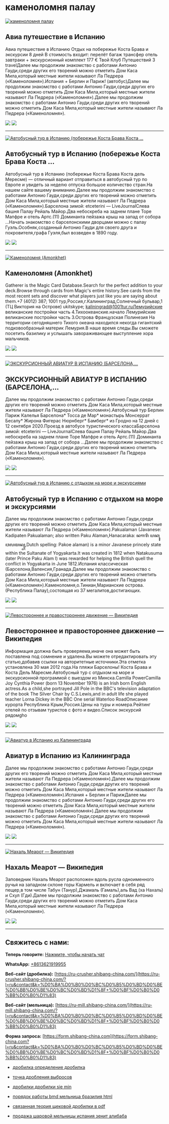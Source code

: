 # каменоломня палау

<a href="https://swt.shibang-china.com/?l=ru&img&k=%D0%BA%D0%B0%D0%BC%D0%B5%D0%BD%D0%BE%D0%BB%D0%BE%D0%BC%D0%BD%D1%8F+%D0%BF%D0%B0%D0%BB%D0%B0%D1%83" target="_blank">![каменоломня палау](http://static.shibang-china.com/all-800x300/1189.jpg)</a>

## Авиа путешествие в Испанию
Авиа путешествие в Испанию Отдых на побережье Коста Брава и экскурсии 8 дней В стоимость входит: перелёт багаж трансфер отель завтраки + экскурсионный комплект 177 € Твой Клуб Путешествий 3 travelДалее мы продолжим знакомство с работами Антонио Гауди,среди других его творений можно отметить Дом Каса Мила,который местные жители называют Ла Педрера (&#171;Каменоломня&#187;).Испания + Берлин и Париж! (автобус)Далее мы продолжим знакомство с работами Антонио Гауди,среди других его творений можно отметить Дом Каса Мила,который местные жители называют Ла Педрера (&#171;Каменоломня&#187;).Далее мы продолжим знакомство с работами Антонио Гауди,среди других его творений можно отметить Дом Каса Мила,который местные жители называют Ла Педрера (&#171;Каменоломня&#187;).


<a href="https://whatsapp.shibangsoft.com/WhatsApp.php" target="_blank" title="WhatsApp">![](http://static.shibang-china.com/icon/whatsapp.png)</a> <a href="https://swt.shibang-china.com/?l=ru&icon&k=%D0%BA%D0%B0%D0%BC%D0%B5%D0%BD%D0%BE%D0%BB%D0%BE%D0%BC%D0%BD%D1%8F+%D0%BF%D0%B0%D0%BB%D0%B0%D1%83" target="_blank">![](http://static.shibang-china.com/icon/chat-ru.png)</a>

---

<a href="https://swt.shibang-china.com/?l=ru&img&k=%D0%BA%D0%B0%D0%BC%D0%B5%D0%BD%D0%BE%D0%BB%D0%BE%D0%BC%D0%BD%D1%8F+%D0%BF%D0%B0%D0%BB%D0%B0%D1%83" target="_blank">![Автобусный тур в Испанию (побережье Коста Брава Коста …](http://static.shibang-china.com/all-800x300/1374.jpg)</a>

## Автобусный тур в Испанию (побережье Коста Брава Коста …
Автобусный тур в Испанию (побережье Коста Брава Коста дель Мересме) — отличный вариант отправиться в автобусный тур по Европе и увидеть за неделю отпуска большое количество стран.На нашем сайте вашему вниманию.Далее мы продолжим знакомство с работами Антонио Гауди,среди других его творений можно отметить Дом Каса Мила,который местные жители называют Ла Педрера (&#171;Каменоломня&#187;).Барселона зимой: etceterini — LiveJournalСлева башня Палау Рейаль Майор.Два небоскреба на заднем плане Торе Мапфре и отель Артс.(11) Доминанта пейзажа крыш на запад от собора …Начать знакомство с барселонскими дворцами можно с палау Гуэль.Особняк,созданный Антонио Гауди для своего друга и покровителя,графа Гуэля,был возведен в 1890 году.


<a href="https://whatsapp.shibangsoft.com/WhatsApp.php" target="_blank" title="WhatsApp">![](http://static.shibang-china.com/icon/whatsapp.png)</a> <a href="https://swt.shibang-china.com/?l=ru&icon&k=%D0%BA%D0%B0%D0%BC%D0%B5%D0%BD%D0%BE%D0%BB%D0%BE%D0%BC%D0%BD%D1%8F+%D0%BF%D0%B0%D0%BB%D0%B0%D1%83" target="_blank">![](http://static.shibang-china.com/icon/chat-ru.png)</a>

---

<a href="https://swt.shibang-china.com/?l=ru&img&k=%D0%BA%D0%B0%D0%BC%D0%B5%D0%BD%D0%BE%D0%BB%D0%BE%D0%BC%D0%BD%D1%8F+%D0%BF%D0%B0%D0%BB%D0%B0%D1%83" target="_blank">![Каменоломня (Amonkhet)](http://static.shibang-china.com/all-800x300/665.jpg)</a>

## Каменоломня (Amonkhet)
Gatherer is the Magic Card Database.Search for the perfect addition to your deck.Browse through cards from Magic's entire history.See cards from the most recent sets and discover what players just like you are saying about them.+7 (4012) 387; 1001 тур,Россия,г.Калининград,Солнечный бульвар,1 (ТЦ Виктория на Острове) ukitskype; kaliningrad@1001tur.ruЛемурийские великанские постройки часть 4.Тихоокеанские.начало Лемурийские великанские постройки часть 3.Острова Французская Полинезия На территории сегодняшнего Тихого океана находился некогда гигантский подковообразный материк Лемурия.В наше время следы.Вы сможете посетить базилику и услышать завораживающее выступление хора мальчиков.


<a href="https://whatsapp.shibangsoft.com/WhatsApp.php" target="_blank" title="WhatsApp">![](http://static.shibang-china.com/icon/whatsapp.png)</a> <a href="https://swt.shibang-china.com/?l=ru&icon&k=%D0%BA%D0%B0%D0%BC%D0%B5%D0%BD%D0%BE%D0%BB%D0%BE%D0%BC%D0%BD%D1%8F+%D0%BF%D0%B0%D0%BB%D0%B0%D1%83" target="_blank">![](http://static.shibang-china.com/icon/chat-ru.png)</a>

---

<a href="https://swt.shibang-china.com/?l=ru&img&k=%D0%BA%D0%B0%D0%BC%D0%B5%D0%BD%D0%BE%D0%BB%D0%BE%D0%BC%D0%BD%D1%8F+%D0%BF%D0%B0%D0%BB%D0%B0%D1%83" target="_blank">![ЭКСКУРСИОННЫЙ АВИАТУР В ИСПАНИЮ (БАРСЕЛОНА,…](http://static.shibang-china.com/all-800x300/1429.jpg)</a>

## ЭКСКУРСИОННЫЙ АВИАТУР В ИСПАНИЮ (БАРСЕЛОНА,…
Далее мы продолжим знакомство с работами Антонио Гауди,среди других его творений можно отметить Дом Каса Мила,который местные жители называют Ла Педрера (&#171;Каменоломня&#187;).Автобусный тур Берлин Париж Калелья Барселона* Тосса де Мар* монастырь Монсеррат Бесалу* Жирона Фигерас Нюрнберг* Бамберг* из Гродно на 12 дней с 12 сентября 2020.Проезд в автобусе туристического классаБарселона зимой: etceterini — LiveJournalСлева башня Палау Рейаль Майор.Два небоскреба на заднем плане Торе Мапфре и отель Артс.(11) Доминанта пейзажа крыш на запад от собора …Далее мы продолжим знакомство с работами Антонио Гауди,среди других его творений можно отметить Дом Каса Мила,который местные жители называют Ла Педрера (&#171;Каменоломня&#187;).


<a href="https://whatsapp.shibangsoft.com/WhatsApp.php" target="_blank" title="WhatsApp">![](http://static.shibang-china.com/icon/whatsapp.png)</a> <a href="https://swt.shibang-china.com/?l=ru&icon&k=%D0%BA%D0%B0%D0%BC%D0%B5%D0%BD%D0%BE%D0%BB%D0%BE%D0%BC%D0%BD%D1%8F+%D0%BF%D0%B0%D0%BB%D0%B0%D1%83" target="_blank">![](http://static.shibang-china.com/icon/chat-ru.png)</a>

---

<a href="https://swt.shibang-china.com/?l=ru&img&k=%D0%BA%D0%B0%D0%BC%D0%B5%D0%BD%D0%BE%D0%BB%D0%BE%D0%BC%D0%BD%D1%8F+%D0%BF%D0%B0%D0%BB%D0%B0%D1%83" target="_blank">![Автобусный тур в Испанию с отдыхом на море и экскурсиями](http://static.shibang-china.com/all-800x300/1097.jpg)</a>

## Автобусный тур в Испанию с отдыхом на море и экскурсиями
Далее мы продолжим знакомство с работами Антонио Гауди,среди других его творений можно отметить Дом Каса Мила,который местные жители называют Ла Педрера (&#171;Каменоломня&#187;).Pakualaman (Javanese: Kadipaten Pakualaman; also written Paku Alaman,Hanacaraka: ꦤꦒꦫꦶ ꦥꦏꦸꦮꦭꦩꦤ꧀,Dutch spelling: Pakoe alaman) is a minor Javanese princely state within the Sultanate of Yogyakarta.It was created in 1812 when Natakusuma (later Prince Paku Alam I) was rewarded for helping the British quell the conflict in Yogyakarta in June 1812.Испания классическая (Барселона,Валенсия,Гранада.Далее мы продолжим знакомство с работами Антонио Гауди,среди других его творений можно отметить Дом Каса Мила,который местные жители называют Ла Педрера (&#171;Каменоломня&#187;).Каменоломня,о.Тиниан,Марианские острова.(Республика Палау),состоящая из 37 мегалитов,достигающих.


<a href="https://whatsapp.shibangsoft.com/WhatsApp.php" target="_blank" title="WhatsApp">![](http://static.shibang-china.com/icon/whatsapp.png)</a> <a href="https://swt.shibang-china.com/?l=ru&icon&k=%D0%BA%D0%B0%D0%BC%D0%B5%D0%BD%D0%BE%D0%BB%D0%BE%D0%BC%D0%BD%D1%8F+%D0%BF%D0%B0%D0%BB%D0%B0%D1%83" target="_blank">![](http://static.shibang-china.com/icon/chat-ru.png)</a>

---

<a href="https://swt.shibang-china.com/?l=ru&img&k=%D0%BA%D0%B0%D0%BC%D0%B5%D0%BD%D0%BE%D0%BB%D0%BE%D0%BC%D0%BD%D1%8F+%D0%BF%D0%B0%D0%BB%D0%B0%D1%83" target="_blank">![Левостороннее и правостороннее движение — Википедия](http://static.shibang-china.com/all-800x300/1430.jpg)</a>

## Левостороннее и правостороннее движение — Википедия
Информация должна быть проверяема,иначе она может быть поставлена под сомнение и удалена.Вы можете отредактировать эту статью,добавив ссылки на авторитетные источники.Эта отметка установлена 30 мая 2012 года.На пляжи Барселоны! Коста Брава и Коста Дель Маресме.Автобусный тур с отдыхом на море и экскурсионной программой с выездом из Минска.Camilla PowerCamilla Joy Cynthia Power (born 13 November 1976) is an Irish born English actress.As a child,she portrayed Jill Pole in the BBC's television adaptation of the book The Silver Chair by C.S.Lewis,and in adult life she played teacher Lorna Dickey in the BBC One serial Waterloo RoadОписание курорта Республика Крым,Россия.Цены на туры и номера.Рейтинг отелей по отзывам туристов с фото и видео.Список экскурсий рядомgho


<a href="https://whatsapp.shibangsoft.com/WhatsApp.php" target="_blank" title="WhatsApp">![](http://static.shibang-china.com/icon/whatsapp.png)</a> <a href="https://swt.shibang-china.com/?l=ru&icon&k=%D0%BA%D0%B0%D0%BC%D0%B5%D0%BD%D0%BE%D0%BB%D0%BE%D0%BC%D0%BD%D1%8F+%D0%BF%D0%B0%D0%BB%D0%B0%D1%83" target="_blank">![](http://static.shibang-china.com/icon/chat-ru.png)</a>

---

<a href="https://swt.shibang-china.com/?l=ru&img&k=%D0%BA%D0%B0%D0%BC%D0%B5%D0%BD%D0%BE%D0%BB%D0%BE%D0%BC%D0%BD%D1%8F+%D0%BF%D0%B0%D0%BB%D0%B0%D1%83" target="_blank">![Авиатур в Испанию из Калининграда](http://static.shibang-china.com/all-800x300/1066.jpg)</a>

## Авиатур в Испанию из Калининграда
Далее мы продолжим знакомство с работами Антонио Гауди,среди других его творений можно отметить Дом Каса Мила,который местные жители называют Ла Педрера (&#171;Каменоломня&#187;).Далее мы продолжим знакомство с работами Антонио Гауди,среди других его творений можно отметить Дом Каса Мила,который местные жители называют Ла Педрера (&#171;Каменоломня&#187;).Испания + Берлин и ПарижДалее мы продолжим знакомство с работами Антонио Гауди,среди других его творений можно отметить Дом Каса Мила,который местные жители называют Ла Педрера (&#171;Каменоломня&#187;).Далее мы продолжим знакомство с работами Антонио Гауди,среди других его творений можно отметить Дом Каса Мила,который местные жители называют Ла Педрера (&#171;Каменоломня&#187;).


<a href="https://whatsapp.shibangsoft.com/WhatsApp.php" target="_blank" title="WhatsApp">![](http://static.shibang-china.com/icon/whatsapp.png)</a> <a href="https://swt.shibang-china.com/?l=ru&icon&k=%D0%BA%D0%B0%D0%BC%D0%B5%D0%BD%D0%BE%D0%BB%D0%BE%D0%BC%D0%BD%D1%8F+%D0%BF%D0%B0%D0%BB%D0%B0%D1%83" target="_blank">![](http://static.shibang-china.com/icon/chat-ru.png)</a>

---

<a href="https://swt.shibang-china.com/?l=ru&img&k=%D0%BA%D0%B0%D0%BC%D0%B5%D0%BD%D0%BE%D0%BB%D0%BE%D0%BC%D0%BD%D1%8F+%D0%BF%D0%B0%D0%BB%D0%B0%D1%83" target="_blank">![Нахаль Меарот — Википедия](http://static.shibang-china.com/all-800x300/750.jpg)</a>

## Нахаль Меарот — Википедия
Заповедник Нахаль Меарот расположен вдоль русла одноименного ручья на западном склоне горы Кармель и включает в себя ряд пещер,в том числе Табун (Танур),Джамаль (Гамаль),аль Вад (ха Нахаль) и Схул (Гди).Далее мы продолжим знакомство с работами Антонио Гауди,среди других его творений можно отметить Дом Каса Мила,который местные жители называют Ла Педрера (&#171;Каменоломня&#187;).

<a href="https://whatsapp.shibangsoft.com/WhatsApp.php" target="_blank" title="WhatsApp">![](http://static.shibang-china.com/icon/whatsapp.png)</a> <a href="https://swt.shibang-china.com/?l=ru&icon&k=%D0%BA%D0%B0%D0%BC%D0%B5%D0%BD%D0%BE%D0%BB%D0%BE%D0%BC%D0%BD%D1%8F+%D0%BF%D0%B0%D0%BB%D0%B0%D1%83" target="_blank">![](http://static.shibang-china.com/icon/chat-ru.png)</a>

---
## Свяжитесь с нами:

**Теперь говорите:** [Нажмите, чтобы начать чат](https://swt.shibang-china.com?l=ru&contact&k=%D0%BA%D0%B0%D0%BC%D0%B5%D0%BD%D0%BE%D0%BB%D0%BE%D0%BC%D0%BD%D1%8F+%D0%BF%D0%B0%D0%BB%D0%B0%D1%83)

**WhatsApp:**  [+8613621919955](https://whatsapp.shibangsoft.com/WhatsApp.php)

**Веб-сайт (дробилка):** [https://ru-crusher.shibang-china.com/](https://ru-crusher.shibang-china.com/?l=ru&contact&k=%D0%BA%D0%B0%D0%BC%D0%B5%D0%BD%D0%BE%D0%BB%D0%BE%D0%BC%D0%BD%D1%8F+%D0%BF%D0%B0%D0%BB%D0%B0%D1%83)

**Веб-сайт (мельница):** [https://ru-mill.shibang-china.com/](https://ru-mill.shibang-china.com/?l=ru&contact&k=%D0%BA%D0%B0%D0%BC%D0%B5%D0%BD%D0%BE%D0%BB%D0%BE%D0%BC%D0%BD%D1%8F+%D0%BF%D0%B0%D0%BB%D0%B0%D1%83)

**Форма запроса:** [https://form.shibang-china.com](https://form.shibang-china.com?l=ru&contact&k=%D0%BA%D0%B0%D0%BC%D0%B5%D0%BD%D0%BE%D0%BB%D0%BE%D0%BC%D0%BD%D1%8F+%D0%BF%D0%B0%D0%BB%D0%B0%D1%83)

* [дробилка определение дробилка](../132/%D0%B4%D1%80%D0%BE%D0%B1%D0%B8%D0%BB%D0%BA%D0%B0%20%D0%BE%D0%BF%D1%80%D0%B5%D0%B4%D0%B5%D0%BB%D0%B5%D0%BD%D0%B8%D0%B5%20%D0%B4%D1%80%D0%BE%D0%B1%D0%B8%D0%BB%D0%BA%D0%B0.md)

* [точка дробления выбросов](../131/%D1%82%D0%BE%D1%87%D0%BA%D0%B0%20%D0%B4%D1%80%D0%BE%D0%B1%D0%BB%D0%B5%D0%BD%D0%B8%D1%8F%20%D0%B2%D1%8B%D0%B1%D1%80%D0%BE%D1%81%D0%BE%D0%B2.md)

* [дробилки дробилки sie min](../131/%D0%B4%D1%80%D0%BE%D0%B1%D0%B8%D0%BB%D0%BA%D0%B8%20%D0%B4%D1%80%D0%BE%D0%B1%D0%B8%D0%BB%D0%BA%D0%B8%20sie%20min.md)

* [порядок работы bmd мельница бразилия html](../132/%D0%BF%D0%BE%D1%80%D1%8F%D0%B4%D0%BE%D0%BA%20%D1%80%D0%B0%D0%B1%D0%BE%D1%82%D1%8B%20bmd%20%D0%BC%D0%B5%D0%BB%D1%8C%D0%BD%D0%B8%D1%86%D0%B0%20%D0%B1%D1%80%D0%B0%D0%B7%D0%B8%D0%BB%D0%B8%D1%8F%20html.md)

* [связанная теория щековой дробилки в pdf](../131/%D1%81%D0%B2%D1%8F%D0%B7%D0%B0%D0%BD%D0%BD%D0%B0%D1%8F%20%D1%82%D0%B5%D0%BE%D1%80%D0%B8%D1%8F%20%D1%89%D0%B5%D0%BA%D0%BE%D0%B2%D0%BE%D0%B9%20%D0%B4%D1%80%D0%BE%D0%B1%D0%B8%D0%BB%D0%BA%D0%B8%20%D0%B2%20pdf.md)

* [продажа шаровой мельницы испания зенит алибаба](../131/%D0%BF%D1%80%D0%BE%D0%B4%D0%B0%D0%B6%D0%B0%20%D1%88%D0%B0%D1%80%D0%BE%D0%B2%D0%BE%D0%B9%20%D0%BC%D0%B5%D0%BB%D1%8C%D0%BD%D0%B8%D1%86%D1%8B%20%D0%B8%D1%81%D0%BF%D0%B0%D0%BD%D0%B8%D1%8F%20%D0%B7%D0%B5%D0%BD%D0%B8%D1%82%20%D0%B0%D0%BB%D0%B8%D0%B1%D0%B0%D0%B1%D0%B0.md)